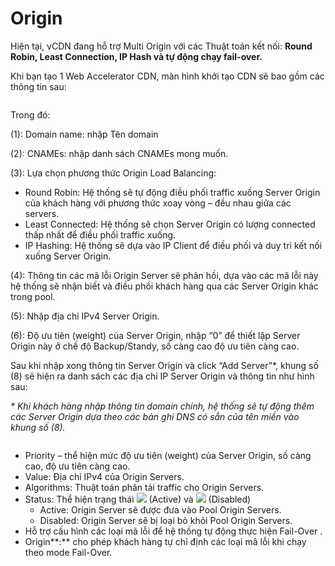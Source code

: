 # Origin

Hiện tại, vCDN đang hỗ trợ Multi Origin với các Thuật toán kết nối: **Round Robin, Least Connection, IP Hash và tự động chạy fail-over.**

Khi bạn tạo 1 Web Accelerator CDN, màn hình khởi tạo CDN sẽ bao gồm các thông tin sau:

<figure><img src="https://docs.vngcloud.vn/download/attachments/36045477/image2021-11-17_13-56-23.png?version=1&#x26;modificationDate=1637132184000&#x26;api=v2" alt=""><figcaption></figcaption></figure>

Trong đó:

(1): Domain name: nhập Tên domain

(2): CNAMEs: nhập danh sách CNAMEs mong muốn.

(3): Lựa chọn phương thức Origin Load Balancing:

* Round Robin: Hệ thống sẽ tự động điều phối traffic xuống Server Origin của khách hàng với phương thức xoay vòng – đều nhau giữa các servers.
* Least Connected: Hệ thống sẽ chọn Server Origin có lượng connected thấp nhất để điều phối traffic xuống.
* IP Hashing: Hệ thống sẽ dựa vào IP Client để điều phối và duy trì kết nối xuống Server Origin.

(4): Thông tin các mã lỗi Origin Server sẽ phản hồi, dựa vào các mã lỗi này hệ thống sẽ nhận biết và điều phối khách hàng qua các Server Origin khác trong pool.

(5): Nhập địa chỉ IPv4 Server Origin.

(6): Độ ưu tiên (weight) của Server Origin, nhập “0” để thiết lập Server Origin này ở chế độ Backup/Standy, số càng cao độ ưu tiên càng cao.

Sau khi nhập xong thông tin Server Origin và click “Add Server”\*, khung số (8) sẽ hiện ra danh sách các địa chỉ IP Server Origin và thông tin như hình sau:

_\* Khi khách hàng nhập thông tin domain chính, hệ thống sẽ tự động thêm các Server Origin dựa theo các bản ghi DNS có sẳn của tên miền vào khung số (8)._

<figure><img src="https://docs.vngcloud.vn/download/attachments/36045477/image2021-11-17_13-58-35.png?version=1&#x26;modificationDate=1637132316000&#x26;api=v2" alt=""><figcaption></figcaption></figure>

* Priority – thể hiện mức độ ưu tiên (weight) của Server Origin, số càng cao, độ ưu tiên càng cao.
* Value: Địa chỉ IPv4 của Origin Servers.
* Algorithms: Thuật toán phân tải traffic cho Origin Servers.
* Status: Thể hiện trạng thái ![](https://docs.vngcloud.vn/download/thumbnails/36045477/image2021-11-17\_13-59-15.png?version=1\&modificationDate=1637132356000\&api=v2) (Active) và ![](https://docs.vngcloud.vn/download/thumbnails/36045477/image2021-11-17\_13-59-24.png?version=1\&modificationDate=1637132365000\&api=v2) (Disabled)
  * Active: Origin Server sẽ được đưa vào Pool Origin Servers.
  * Disabled: Origin Server sẽ bị loại bỏ khỏi Pool Origin Servers.
* Hỗ trợ cấu hình các loại mã lỗi để hệ thống tự động thực hiện Fail-Over .
* Origin**:** cho phép khách hàng tự chỉ định các loại mã lỗi khi chạy theo mode Fail-Over.
